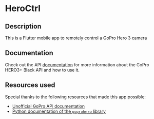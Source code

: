 # HeroCtrl

## Description

This is a Flutter mobile app to remotely control a GoPro Hero 3 camera

## Documentation

Check out the API [documentation](/docs/myfindings.md) for more information about the GoPro HERO3+ Black API and how to use it.

## Resources used

Special thanks to the following resources that made this app possible:

- [Unofficial GoPro API documentation](https://github.com/KonradIT/goprowifihack/)
- [Python documentation of the `goprohero` library](https://goprohero.readthedocs.io/en/latest/)
